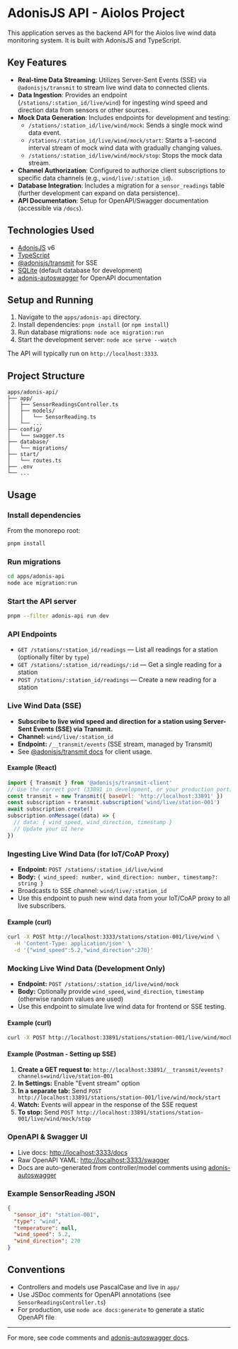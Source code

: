 # AdonisJS API - Aiolos Project

This application serves as the backend API for the Aiolos live wind data monitoring system. It is built with AdonisJS and TypeScript.

## Key Features

-   **Real-time Data Streaming**: Utilizes Server-Sent Events (SSE) via `@adonisjs/transmit` to stream live wind data to connected clients.
-   **Data Ingestion**: Provides an endpoint (`/stations/:station_id/live/wind`) for ingesting wind speed and direction data from sensors or other sources.
-   **Mock Data Generation**: Includes endpoints for development and testing:
    -   `/stations/:station_id/live/wind/mock`: Sends a single mock wind data event.
    -   `/stations/:station_id/live/wind/mock/start`: Starts a 1-second interval stream of mock wind data with gradually changing values.
    -   `/stations/:station_id/live/wind/mock/stop`: Stops the mock data stream.
-   **Channel Authorization**: Configured to authorize client subscriptions to specific data channels (e.g., `wind/live/:station_id`).
-   **Database Integration**: Includes a migration for a `sensor_readings` table (further development can expand on data persistence).
-   **API Documentation**: Setup for OpenAPI/Swagger documentation (accessible via `/docs`).

## Technologies Used

-   [AdonisJS](https://adonisjs.com/) v6
-   [TypeScript](https://www.typescriptlang.org/)
-   [@adonisjs/transmit](https://github.com/adonisjs/transmit) for SSE
-   [SQLite](https://www.sqlite.org/) (default database for development)
-   [adonis-autoswagger](https://github.com/Julien-R44/adonis-autoswagger) for OpenAPI documentation

## Setup and Running

1.  Navigate to the `apps/adonis-api` directory.
2.  Install dependencies: `pnpm install` (or `npm install`)
3.  Run database migrations: `node ace migration:run`
4.  Start the development server: `node ace serve --watch`

The API will typically run on `http://localhost:3333`.

## Project Structure
```
apps/adonis-api/
├── app/
│   ├── SensorReadingsController.ts
│   ├── models/
│   │   └── SensorReading.ts
│   └── ...
├── config/
│   └── swagger.ts
├── database/
│   └── migrations/
├── start/
│   └── routes.ts
├── .env
└── ...
```

## Usage

### Install dependencies
From the monorepo root:
```sh
pnpm install
```

### Run migrations
```sh
cd apps/adonis-api
node ace migration:run
```

### Start the API server
```sh
pnpm --filter adonis-api run dev
```

### API Endpoints
- `GET /stations/:station_id/readings` — List all readings for a station (optionally filter by `type`)
- `GET /stations/:station_id/readings/:id` — Get a single reading for a station
- `POST /stations/:station_id/readings` — Create a new reading for a station

### Live Wind Data (SSE)
- **Subscribe to live wind speed and direction for a station using Server-Sent Events (SSE) via Transmit.**
- **Channel:** `wind/live/:station_id`
- **Endpoint:** `/__transmit/events` (SSE stream, managed by Transmit)
- See [@adonisjs/transmit docs](https://docs.adonisjs.com/guides/transmit/introduction) for client usage.

#### Example (React)
```js
import { Transmit } from '@adonisjs/transmit-client'
// Use the correct port (33891 in development, or your production port)
const transmit = new Transmit({ baseUrl: 'http://localhost:33891' })
const subscription = transmit.subscription('wind/live/station-001')
await subscription.create()
subscription.onMessage((data) => {
  // data: { wind_speed, wind_direction, timestamp }
  // Update your UI here
})
```

### Ingesting Live Wind Data (for IoT/CoAP Proxy)
- **Endpoint:** `POST /stations/:station_id/live/wind`
- **Body:** `{ wind_speed: number, wind_direction: number, timestamp?: string }`
- Broadcasts to SSE channel: `wind/live/:station_id`
- Use this endpoint to push new wind data from your IoT/CoAP proxy to all live subscribers.

#### Example (curl)
```sh
curl -X POST http://localhost:3333/stations/station-001/live/wind \
  -H 'Content-Type: application/json' \
  -d '{"wind_speed":5.2,"wind_direction":270}'
```

### Mocking Live Wind Data (Development Only)
- **Endpoint:** `POST /stations/:station_id/live/wind/mock`
- **Body:** Optionally provide `wind_speed`, `wind_direction`, `timestamp` (otherwise random values are used)
- Use this endpoint to simulate live wind data for frontend or SSE testing.

#### Example (curl)
```sh
curl -X POST http://localhost:33891/stations/station-001/live/wind/mock
```

#### Example (Postman - Setting up SSE)
1. **Create a GET request to:** `http://localhost:33891/__transmit/events?channels=wind/live/station-001`
2. **In Settings:** Enable "Event stream" option
3. **In a separate tab:** Send `POST http://localhost:33891/stations/station-001/live/wind/mock/start`
4. **Watch:** Events will appear in the response of the SSE request
5. **To stop:** Send `POST http://localhost:33891/stations/station-001/live/wind/mock/stop`

### OpenAPI & Swagger UI
- Live docs: [http://localhost:3333/docs](http://localhost:3333/docs)
- Raw OpenAPI YAML: [http://localhost:3333/swagger](http://localhost:3333/swagger)
- Docs are auto-generated from controller/model comments using [adonis-autoswagger](https://github.com/ad-on-is/adonis-autoswagger)

### Example SensorReading JSON
```json
{
  "sensor_id": "station-001",
  "type": "wind",
  "temperature": null,
  "wind_speed": 5.2,
  "wind_direction": 270
}
```

## Conventions
- Controllers and models use PascalCase and live in `app/`
- Use JSDoc comments for OpenAPI annotations (see `SensorReadingsController.ts`)
- For production, use `node ace docs:generate` to generate a static OpenAPI file

---

For more, see code comments and [adonis-autoswagger docs](https://github.com/ad-on-is/adonis-autoswagger).
